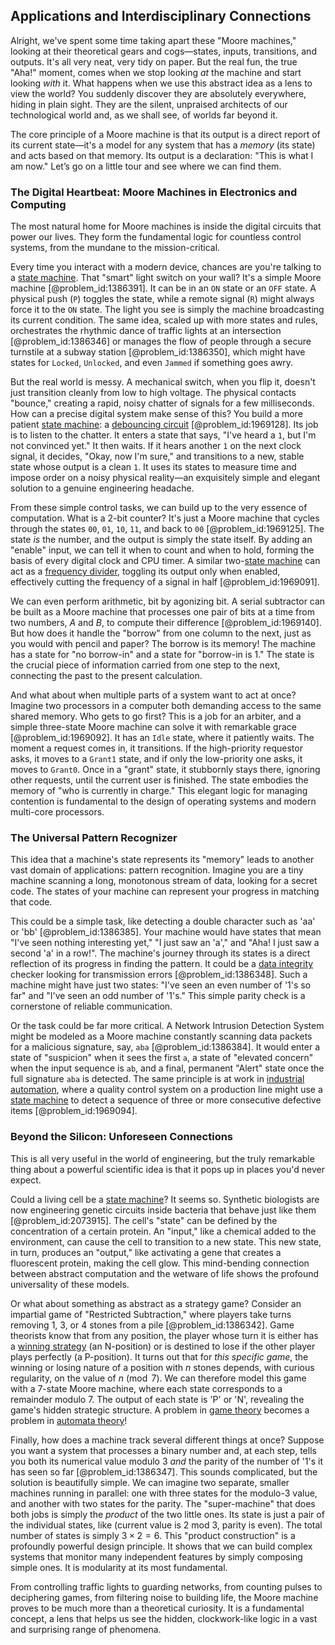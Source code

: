 ## Applications and Interdisciplinary Connections

Alright, we've spent some time taking apart these "Moore machines," looking at their theoretical gears and cogs—states, inputs, transitions, and outputs. It's all very neat, very tidy on paper. But the real fun, the true "Aha!" moment, comes when we stop looking *at* the machine and start looking *with* it. What happens when we use this abstract idea as a lens to view the world? You suddenly discover they are absolutely everywhere, hiding in plain sight. They are the silent, unpraised architects of our technological world and, as we shall see, of worlds far beyond it.

The core principle of a Moore machine is that its output is a direct report of its current state—it's a model for any system that has a *memory* (its state) and acts based on that memory. Its output is a declaration: "This is what I am now." Let’s go on a little tour and see where we can find them.

### The Digital Heartbeat: Moore Machines in Electronics and Computing

The most natural home for Moore machines is inside the digital circuits that power our lives. They form the fundamental logic for countless control systems, from the mundane to the mission-critical.

Every time you interact with a modern device, chances are you're talking to a [state machine](@article_id:264880). That "smart" light switch on your wall? It's a simple Moore machine [@problem_id:1386391]. It can be in an `ON` state or an `OFF` state. A physical push (`P`) toggles the state, while a remote signal (`R`) might always force it to the `ON` state. The light you see is simply the machine broadcasting its current condition. The same idea, scaled up with more states and rules, orchestrates the rhythmic dance of traffic lights at an intersection [@problem_id:1386346] or manages the flow of people through a secure turnstile at a subway station [@problem_id:1386350], which might have states for `Locked`, `Unlocked`, and even `Jammed` if something goes awry.

But the real world is messy. A mechanical switch, when you flip it, doesn't just transition cleanly from low to high voltage. The physical contacts "bounce," creating a rapid, noisy chatter of signals for a few milliseconds. How can a precise digital system make sense of this? You build a more patient [state machine](@article_id:264880): a [debouncing circuit](@article_id:168307) [@problem_id:1969128]. Its job is to listen to the chatter. It enters a state that says, "I've heard a `1`, but I'm not convinced yet." It then waits. If it hears another `1` on the next clock signal, it decides, "Okay, now I'm sure," and transitions to a new, stable state whose output is a clean `1`. It uses its states to measure time and impose order on a noisy physical reality—an exquisitely simple and elegant solution to a genuine engineering headache.

From these simple control tasks, we can build up to the very essence of computation. What is a 2-bit counter? It's just a Moore machine that cycles through the states `00`, `01`, `10`, `11`, and back to `00` [@problem_id:1969125]. The state *is* the number, and the output is simply the state itself. By adding an "enable" input, we can tell it when to count and when to hold, forming the basis of every digital clock and CPU timer. A similar two-[state machine](@article_id:264880) can act as a [frequency divider](@article_id:177435), toggling its output only when enabled, effectively cutting the frequency of a signal in half [@problem_id:1969091].

We can even perform arithmetic, bit by agonizing bit. A serial subtractor can be built as a Moore machine that processes one pair of bits at a time from two numbers, $A$ and $B$, to compute their difference [@problem_id:1969140]. But how does it handle the "borrow" from one column to the next, just as you would with pencil and paper? The borrow is its memory! The machine has a state for "no borrow-in" and a state for "borrow-in is 1." The state is the crucial piece of information carried from one step to the next, connecting the past to the present calculation.

And what about when multiple parts of a system want to act at once? Imagine two processors in a computer both demanding access to the same shared memory. Who gets to go first? This is a job for an arbiter, and a simple three-state Moore machine can solve it with remarkable grace [@problem_id:1969092]. It has an `Idle` state, where it patiently waits. The moment a request comes in, it transitions. If the high-priority requestor asks, it moves to a `Grant1` state, and if only the low-priority one asks, it moves to `Grant0`. Once in a "grant" state, it stubbornly stays there, ignoring other requests, until the current user is finished. The state embodies the memory of "who is currently in charge." This elegant logic for managing contention is fundamental to the design of operating systems and modern multi-core processors.

### The Universal Pattern Recognizer

This idea that a machine's state represents its "memory" leads to another vast domain of applications: pattern recognition. Imagine you are a tiny machine scanning a long, monotonous stream of data, looking for a secret code. The states of your machine can represent your progress in matching that code.

This could be a simple task, like detecting a double character such as 'aa' or 'bb' [@problem_id:1386385]. Your machine would have states that mean "I've seen nothing interesting yet," "I just saw an 'a'," and "Aha! I just saw a second 'a' in a row!". The machine's journey through its states is a direct reflection of its progress in finding the pattern. It could be a [data integrity](@article_id:167034) checker looking for transmission errors [@problem_id:1386348]. Such a machine might have just two states: "I've seen an even number of '1's so far" and "I've seen an odd number of '1's." This simple parity check is a cornerstone of reliable communication.

Or the task could be far more critical. A Network Intrusion Detection System might be modeled as a Moore machine constantly scanning data packets for a malicious signature, say, `aba` [@problem_id:1386384]. It would enter a state of "suspicion" when it sees the first `a`, a state of "elevated concern" when the input sequence is `ab`, and a final, permanent "Alert" state once the full signature `aba` is detected. The same principle is at work in [industrial automation](@article_id:275511), where a quality control system on a production line might use a [state machine](@article_id:264880) to detect a sequence of three or more consecutive defective items [@problem_id:1969094].

### Beyond the Silicon: Unforeseen Connections

This is all very useful in the world of engineering, but the truly remarkable thing about a powerful scientific idea is that it pops up in places you'd never expect.

Could a living cell be a [state machine](@article_id:264880)? It seems so. Synthetic biologists are now engineering genetic circuits inside bacteria that behave just like them [@problem_id:2073915]. The cell's "state" can be defined by the concentration of a certain protein. An "input," like a chemical added to the environment, can cause the cell to transition to a new state. This new state, in turn, produces an "output," like activating a gene that creates a fluorescent protein, making the cell glow. This mind-bending connection between abstract computation and the wetware of life shows the profound universality of these models.

Or what about something as abstract as a strategy game? Consider an impartial game of "Restricted Subtraction," where players take turns removing 1, 3, or 4 stones from a pile [@problem_id:1386342]. Game theorists know that from any position, the player whose turn it is either has a [winning strategy](@article_id:260817) (an N-position) or is destined to lose if the other player plays perfectly (a P-position). It turns out that for *this specific game*, the winning or losing nature of a position with $n$ stones depends, with curious regularity, on the value of $n \pmod 7$. We can therefore model this game with a 7-state Moore machine, where each state corresponds to a remainder modulo 7. The output of each state is 'P' or 'N', revealing the game's hidden strategic structure. A problem in [game theory](@article_id:140236) becomes a problem in [automata theory](@article_id:275544)!

Finally, how does a machine track several different things at once? Suppose you want a system that processes a binary number and, at each step, tells you both its numerical value modulo 3 *and* the parity of the number of '1's it has seen so far [@problem_id:1386347]. This sounds complicated, but the solution is beautifully simple. We can imagine two separate, smaller machines running in parallel: one with three states for the modulo-3 value, and another with two states for the parity. The "super-machine" that does both jobs is simply the *product* of the two little ones. Its state is just a pair of the individual states, like (current value is 2 mod 3, parity is even). The total number of states is simply $3 \times 2 = 6$. This "product construction" is a profoundly powerful design principle. It shows that we can build complex systems that monitor many independent features by simply composing simple ones. It is modularity at its most fundamental.

From controlling traffic lights to guarding networks, from counting pulses to deciphering games, from filtering noise to building life, the Moore machine proves to be much more than a theoretical curiosity. It is a fundamental concept, a lens that helps us see the hidden, clockwork-like logic in a vast and surprising range of phenomena.